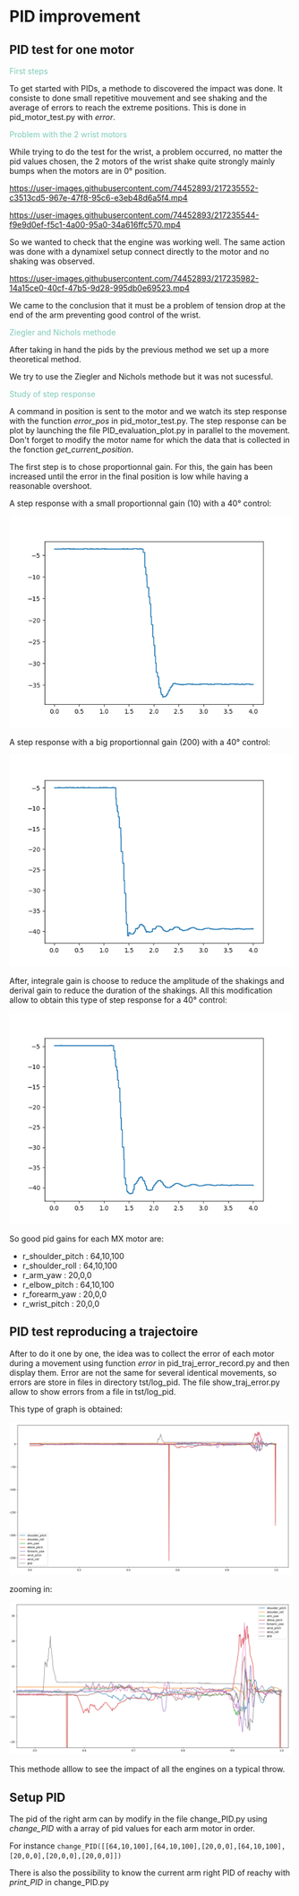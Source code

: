 # PID improvement

## PID test for one motor

<span style="color: #7ECBB7">
First steps
</span>

To get started with PIDs, a methode to discovered the impact was done. It consiste to done small repetitive mouvement and see shaking and the average of errors to reach the extreme positions. This is done in pid_motor_test.py with *error*.

<span style="color: #7ECBB7">
Problem with the 2 wrist motors
</span>

While trying to do the test for the wrist, a problem occurred, no matter the pid values chosen, the 2 motors of the wrist shake quite strongly mainly bumps when the motors are in 0° position. 

https://user-images.githubusercontent.com/74452893/217235552-c3513cd5-967e-47f8-95c6-e3eb48d6a5f4.mp4

https://user-images.githubusercontent.com/74452893/217235544-f9e9d0ef-f5c1-4a00-95a0-34a616ffc570.mp4

So we wanted to check that the engine was working well. The same action was done with a dynamixel setup connect directly to the motor and no shaking was observed. 

https://user-images.githubusercontent.com/74452893/217235982-14a15ce0-40cf-47b5-9d28-995db0e69523.mp4

We came to the conclusion that it must be a problem of tension drop at the end of the arm preventing good control of the wrist.

<span style="color: #7ECBB7">
Ziegler and Nichols methode
</span>

After taking in hand the pids by the previous method we set up a more theoretical method. 

We try to use the Ziegler and Nichols methode but it was not sucessful.

<span style="color: #7ECBB7">
Study of step response 
</span>

A command in position is sent to the motor and we watch its step response with the function *error_pos* in pid_motor_test.py. The step response can be plot by launching the file PID_evaluation_plot.py in parallel to the movement. Don't forget to modify the motor name for which the data that is collected in the fonction *get_current_position*.

The first step is to chose proportionnal gain. For this, the gain has been increased until the error in the final position is low while having a reasonable overshoot. 

A step response with a small proportionnal gain (10) with a 40° control:

![pid_petit_Kp](../images/PID10%2C0%2C0_shoulder.png)

A step response with a big proportionnal gain (200) with a 40° control:

![pid_grand_Kp](../images/PID200%2C0%2C0_shoulder.png)

After, integrale gain is choose to reduce the amplitude of the shakings and derival gain to reduce the duration of the shakings. All this modification allow to obtain this type of step response for a 40° control: 

![bon_pid](../images/PID64%2C10%2C100_shoulder.png)

So good pid gains for each MX motor are:

- r_shoulder_pitch : 64,10,100
- r_shoulder_roll : 64,10,100
- r_arm_yaw : 20,0,0
- r_elbow_pitch : 64,10,100
- r_forearm_yaw : 20,0,0
- r_wrist_pitch : 20,0,0

## PID test reproducing a trajectoire

After to do it one by one, the idea was to collect the error of each motor during a movement using function *error* in pid_traj_error_record.py and then display them. Error are not the same for several identical movements, so errors are store in files in directory tst/log_pid. The file show_traj_error.py allow to show errors from a file in tst/log_pid. 

This type of graph is obtained:

![pid_test](../images/pid_graph.png)

zooming in:

![pid_zoom](../images/pid_graph_zoom.png)

This methode alllow to see the impact of all the engines on a typical throw.


## Setup PID

The pid of the right arm can by modify in the file change_PID.py using *change_PID* with a array of pid values for each arm motor in order. 

For instance ```change_PID([[64,10,100],[64,10,100],[20,0,0],[64,10,100],[20,0,0],[20,0,0],[20,0,0]]) ```

There is also the possibility to know the current arm right PID of reachy with *print_PID* in change_PID.py 

